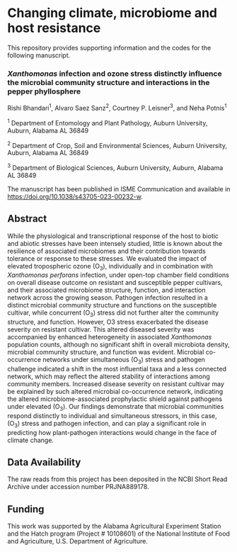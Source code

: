 # Changing climate, microbiome and host resistance

This repository provides supporting information and the codes for the following manuscript.

### *Xanthomonas* infection and ozone stress distinctly influence the microbial community structure and interactions in the pepper phyllosphere

Rishi Bhandari<sup>1</sup>, Alvaro Saez Sanz<sup>2</sup>, Courtney P. Leisner<sup>3</sup>, and Neha Potnis<sup>1</sup>

<sup>1</sup> Department of Entomology and Plant Pathology, Auburn University, Auburn, Alabama AL 36849

<sup>2</sup> Department of Crop, Soil and Environmental Sciences, Auburn University, Auburn, Alabama AL 36849

<sup>3</sup> Department of Biological Sciences, Auburn University, Auburn, Alabama AL 36849



The manuscript has been published in ISME Communication and available in https://doi.org/10.1038/s43705-023-00232-w. 


## Abstract

While the physiological and transcriptional response of the host to biotic and abiotic stresses have been intensely studied, little is known about the resilience of associated microbiomes and their contribution towards tolerance or response to these stresses. We evaluated the impact of elevated tropospheric ozone (O<sub>3</sub>), individually and in combination with *Xanthomonas perforans* infection, under open-top chamber field conditions on overall disease outcome on resistant and susceptible pepper cultivars, and their associated microbiome structure, function, and interaction network across the growing season. Pathogen infection resulted in a distinct microbial community structure and functions on the susceptible cultivar, while concurrent (O<sub>3</sub>) stress did not further alter the community structure, and function. However, O3 stress exacerbated the disease severity on resistant cultivar. This altered diseased severity was accompanied by enhanced heterogeneity in associated *Xanthomonas* population counts, although no significant shift in overall microbiota density, microbial community structure, and function was evident. Microbial co-occurrence networks under simultaneous (O<sub>3</sub>) stress and pathogen challenge indicated a shift in the most influential taxa and a less connected network, which may reflect the altered stability of interactions among community members. Increased disease severity on resistant cultivar may be explained by such altered microbial co-occurrence network, indicating the altered microbiome-associated prophylactic shield against pathogens under elevated (O<sub>3</sub>). Our findings demonstrate that microbial communities respond distinctly to individual and simultaneous stressors, in this case, (O<sub>3</sub>) stress and pathogen infection, and can play a significant role in predicting how plant-pathogen interactions would change in the face of climate change.


## Data Availability

The raw reads from this project has been deposited in the NCBI Short Read Archive under accession number PRJNA889178.

## Funding

This work was supported by the Alabama Agricultural Experiment Station and the Hatch program (Project # 10108601) of the National Institute of Food and Agriculture, U.S. Department of Agriculture. 
